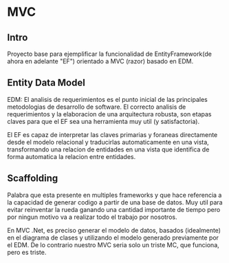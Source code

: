 # MVC

## Intro

Proyecto base para ejemplificar la funcionalidad de EntityFramework(de ahora en adelante "EF") orientado a MVC (razor) basado en EDM.

## Entity Data Model

EDM: El analisis de requerimientos es el punto inicial de las principales metodologias de desarrollo de software. El correcto analisis de requerimientos y la elaboracion de una arquitectura robusta, son etapas claves para que el EF sea una herramienta muy util (y satisfactoria).

El EF es capaz de interpretar las claves primarias y foraneas directamente desde el modelo relacional y traducirlas automaticamente en una vista, transformando una relacion de entidades en una vista que identifica de forma automatica la relacion entre entidades.

## Scaffolding

Palabra que esta presente en multiples frameworks y que hace referencia a la capacidad de generar codigo a partir de una base de datos. Muy util para evitar reinventar la rueda ganando una cantidad importante de tiempo pero por ningun motivo va a realizar todo el trabajo por nosotros.

En MVC .Net, es preciso generar el modelo de datos, basados (idealmente) en el diagrama de clases y utilizando el modelo generado previamente por el EDM. De lo contrario nuestro MVC seria solo un triste MC, que funciona, pero es triste.
